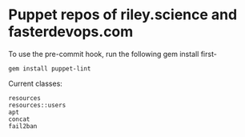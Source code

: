 # Puppet repos of riley.science and fasterdevops.com
To use the pre-commit hook, run the following gem install first-
```
gem install puppet-lint
```


Current classes:
```
resources
resources::users
apt
concat
fail2ban
```

